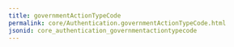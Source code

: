 ```yaml
---
title: governmentActionTypeCode
permalink: core/Authentication.governmentActionTypeCode.html
jsonid: core_authentication_governmentactiontypecode
---
```

